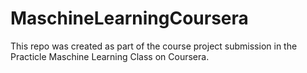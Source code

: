 # MaschineLearningCoursera
This repo was created as part of the course project submission in the Practicle Maschine Learning Class on Coursera.
